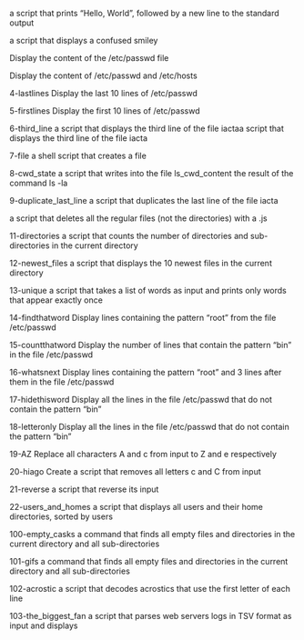 a script that prints “Hello, World”, followed by a new line to the standard output

 a script that displays a confused smiley

Display the content of the /etc/passwd file

Display the content of /etc/passwd and /etc/hosts

4-lastlines Display the last 10 lines of /etc/passwd

5-firstlines Display the first 10 lines of /etc/passwd

6-third_line a script that displays the third line of the file iactaa script that displays the third line of the file iacta

7-file a shell script that creates a file

8-cwd_state a script that writes into the file ls_cwd_content the result of the command ls -la

9-duplicate_last_line a script that duplicates the last line of the file iacta

a script that deletes all the regular files (not the directories) with a .js

11-directories a script that counts the number of directories and sub-directories in the current directory

12-newest_files  a script that displays the 10 newest files in the current directory

13-unique a script that takes a list of words as input and prints only words that appear exactly once

14-findthatword Display lines containing the pattern “root” from the file /etc/passwd

15-countthatword Display the number of lines that contain the pattern “bin” in the file /etc/passwd

16-whatsnext Display lines containing the pattern “root” and 3 lines after them in the file /etc/passwd

17-hidethisword Display all the lines in the file /etc/passwd that do not contain the pattern “bin”

18-letteronly Display all the lines in the file /etc/passwd that do not contain the pattern “bin”

19-AZ Replace all characters A and c from input to Z and e respectively

20-hiago Create a script that removes all letters c and C from input

21-reverse a script that reverse its input

22-users_and_homes a script that displays all users and their home directories, sorted by users

100-empty_casks a command that finds all empty files and directories in the current directory and all sub-directories

101-gifs a command that finds all empty files and directories in the current directory and all sub-directories

102-acrostic a script that decodes acrostics that use the first letter of each line

103-the_biggest_fan a script that parses web servers logs in TSV format as input and displays

